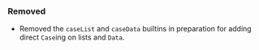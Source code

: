 ### Removed

- Removed the `caseList` and `caseData` builtins in preparation for adding direct `Case`ing on lists and `Data`.
